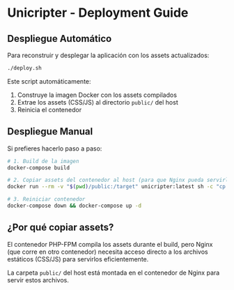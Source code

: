 # Unicripter - Deployment Guide

## Despliegue Automático

Para reconstruir y desplegar la aplicación con los assets actualizados:

```bash
./deploy.sh
```

Este script automáticamente:
1. Construye la imagen Docker con los assets compilados
2. Extrae los assets (CSS/JS) al directorio `public/` del host
3. Reinicia el contenedor

## Despliegue Manual

Si prefieres hacerlo paso a paso:

```bash
# 1. Build de la imagen
docker-compose build

# 2. Copiar assets del contenedor al host (para que Nginx pueda servirlos)
docker run --rm -v "$(pwd)/public:/target" unicripter:latest sh -c "cp -r /var/www/html/public/* /target/"

# 3. Reiniciar contenedor
docker-compose down && docker-compose up -d
```

## ¿Por qué copiar assets?

El contenedor PHP-FPM compila los assets durante el build, pero Nginx (que corre en otro contenedor)
necesita acceso directo a los archivos estáticos (CSS/JS) para servirlos eficientemente.

La carpeta `public/` del host está montada en el contenedor de Nginx para servir estos archivos.
